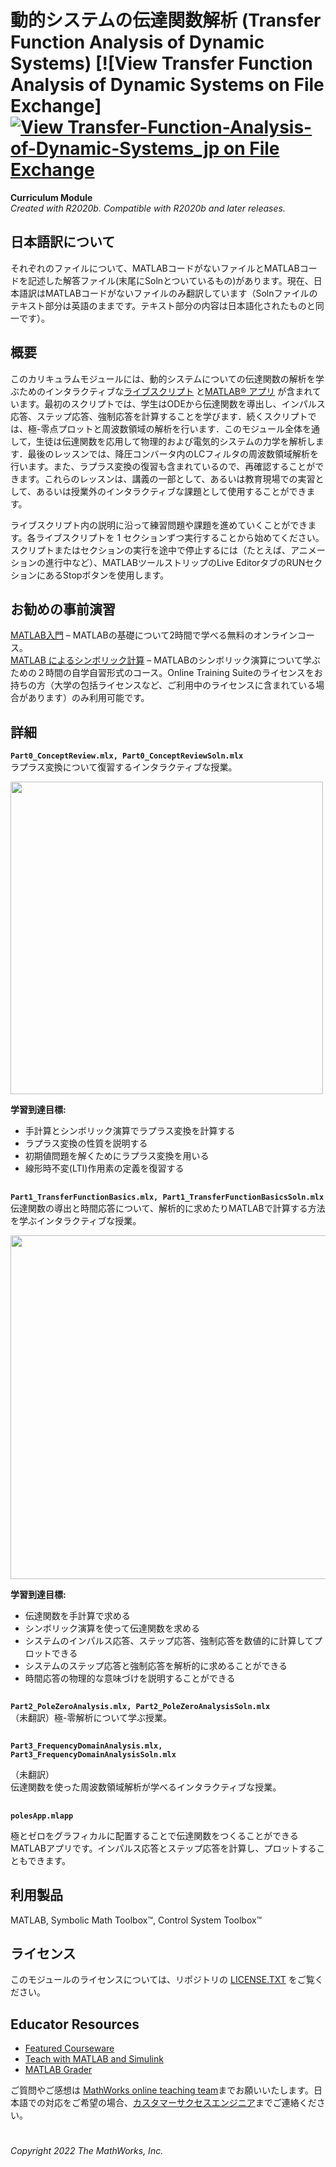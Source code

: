 # 動的システムの伝達関数解析 (Transfer Function Analysis of Dynamic Systems) [![View Transfer Function Analysis of Dynamic Systems on File Exchange][![View Transfer-Function-Analysis-of-Dynamic-Systems_jp on File Exchange](https://www.mathworks.com/matlabcentral/images/matlab-file-exchange.svg)](https://jp.mathworks.com/matlabcentral/fileexchange/110610-transfer-function-analysis-of-dynamic-systems_jp)
**Curriculum Module**  
_Created with R2020b. Compatible with R2020b and later releases._  

## 日本語訳について ##
それぞれのファイルについて、MATLABコードがないファイルとMATLABコードを記述した解答ファイル(末尾にSolnとついているもの)があります。現在、日本語訳はMATLABコードがないファイルのみ翻訳しています（Solnファイルのテキスト部分は英語のままです。テキスト部分の内容は日本語化されたものと同一です）。

## 概要 ##

このカリキュラムモジュールには、動的システムについての伝達関数の解析を学ぶためのインタラクティブな[ライブスクリプト](https://www.mathworks.com/products/matlab/live-editor.html) と[MATLAB&reg; アプリ](https://www.mathworks.com/products/matlab/app-designer.html) が含まれています。最初のスクリプトでは、学生はODEから伝達関数を導出し、インパルス応答、ステップ応答、強制応答を計算することを学びます．続くスクリプトでは、極-零点プロットと周波数領域の解析を行います．このモジュール全体を通して，生徒は伝達関数を応用して物理的および電気的システムの力学を解析します．最後のレッスンでは、降圧コンバータ内のLCフィルタの周波数領域解析を行います。また、ラプラス変換の復習も含まれているので、再確認することができます。これらのレッスンは、講義の一部として、あるいは教育現場での実習として、あるいは授業外のインタラクティブな課題として使用することができます。

ライブスクリプト内の説明に沿って練習問題や課題を進めていくことができます。各ライブスクリプトを 1 セクションずつ実行することから始めてください。スクリプトまたはセクションの実行を途中で停止するには（たとえば、アニメーションの進行中など）、MATLABツールストリップのLive EditorタブのRUNセクションにあるStopボタンを使用します。

## お勧めの事前演習 ##
[MATLAB入門](https://www.mathworks.com/learn/tutorials/matlab-onramp.html) – MATLABの基礎について2時間で学べる無料のオンラインコース。<br>
[MATLAB によるシンボリック計算](https://www.mathworks.com/learn/tutorials/introduction-to-symbolic-math-with-matlab.html) – MATLABのシンボリック演算について学ぶための２時間の自学自習形式のコース。Online Training Suiteのライセンスをお持ちの方（大学の包括ライセンスなど、ご利用中のライセンスに含まれている場合があります）のみ利用可能です。

## 詳細 ##
**`Part0_ConceptReview.mlx, Part0_ConceptReviewSoln.mlx`**  
ラプラス変換について復習するインタラクティブな授業。

<img src="https://user-images.githubusercontent.com/81383420/122928267-b055b100-d337-11eb-962d-80c290c1e6a6.gif" width="500">

**学習到達目標:**
- 手計算とシンボリック演算でラプラス変換を計算する
- ラプラス変換の性質を説明する
- 初期値問題を解くためにラプラス変換を用いる
- 線形時不変(LTI)作用素の定義を復習する

## ##
**`Part1_TransferFunctionBasics.mlx, Part1_TransferFunctionBasicsSoln.mlx`**  
伝達関数の導出と時間応答について、解析的に求めたりMATLABで計算する方法を学ぶインタラクティブな授業。

<img src="https://user-images.githubusercontent.com/81383420/122928938-573a4d00-d338-11eb-80ef-2c979eb17236.png" width="550">

**学習到達目標:**
- 伝達関数を手計算で求める
- シンボリック演算を使って伝達関数を求める
- システムのインパルス応答、ステップ応答、強制応答を数値的に計算してプロットできる
- システムのステップ応答と強制応答を解析的に求めることができる
- 時間応答の物理的な意味づけを説明することができる

## ##
**`Part2_PoleZeroAnalysis.mlx, Part2_PoleZeroAnalysisSoln.mlx`**  
（未翻訳）極-零解析について学ぶ授業。
<!-- 
<img src="https://user-images.githubusercontent.com/81383420/122929255-bb5d1100-d338-11eb-8d05-7aa7b6666f71.png" width="550">

**学習到達目標:**

（未翻訳）  
- Describe how the transfer function of a DC motor is derived
- Identify the poles and zeros of a transfer function
- Assess the stability of an LTI system based on the transfer function poles
- Relate the position of poles in the s-plane to the damping and natural frequency of a system
- Explain how poles of a second-order system relate to its dynamics
- Examine how transfer function zeros affect the dynamics of a system
-->
## ##
**`Part3_FrequencyDomainAnalysis.mlx, Part3_FrequencyDomainAnalysisSoln.mlx`**  

（未翻訳）  
伝達関数を使った周波数領域解析が学べるインタラクティブな授業。
<!-- 
<img src="https://user-images.githubusercontent.com/81383420/122929840-65d53400-d339-11eb-8a8a-2c1522bbfcf0.gif" width="550">
  
**学習到達目標:**

（未翻訳）  

- Explain how a Bode plot is generated
- Use MATLAB to numerically calculate the frequency response of a transfer function
- Discuss how features of the Bode plot relate to characteristics of physical systems
- Describe how to derive a differential equation model for a buck converter with an LC filter
- Apply the Bode plot to analyze an LC filter in a buck converter
-->
## ##
**`polesApp.mlapp`**  

極とゼロをグラフィカルに配置することで伝達関数をつくることができるMATLABアプリです。インパルス応答とステップ応答を計算し、プロットすることもできます。

## 利用製品 ##
MATLAB, Symbolic Math Toolbox&trade;, Control System Toolbox&trade;

## ライセンス ##
このモジュールのライセンスについては、リポジトリの [LICENSE.TXT](license.txt) をご覧ください。

## Educator Resources ##
* [Featured Courseware](https://www.mathworks.com/academia/courseware/course-materials.html)
* [Teach with MATLAB and Simulink](https://www.mathworks.com/academia/educators.html)
* [MATLAB Grader](https://www.mathworks.com/products/matlab-grader.html)

ご質問やご感想は <a href="mailto:onlineteaching@mathworks.com">MathWorks online teaching team</a>までお願いいたします。日本語での対応をご希望の場合、<a href="mailto:cse-jp@groups.mathworks.com">カスタマーサクセスエンジニア</a>までご連絡ください。

# #

_Copyright 2022 The MathWorks, Inc._
